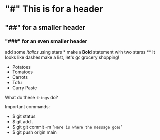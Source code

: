 # "#" This is for a header
## "##" for a smaller header
### "###" for an even smaller header
add some *italics* using stars *
make a **Bold** statement with two starss **
It looks like dashes make a list, let's go grocery shopping!
- Potatoes
- Tomatoes
- Carrots
- Tofu
- Curry Paste

What do these `things` do?



Important commands:
- $ git status
- $ git add .
- $ git git commit -m "`Here is where the message goes`"
- $ git push origin main
